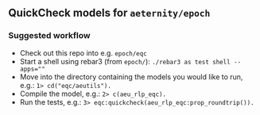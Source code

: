 ## QuickCheck models for `aeternity/epoch`

### Suggested workflow
 * Check out this repo into e.g. `epoch/eqc`
 * Start a shell using rebar3 (from `epoch/`): `./rebar3 as test shell --apps=""`
 * Move into the directory containing the models you would like to run, e.g.: `1> cd("eqc/aeutils").`
 * Compile the model, e.g.: `2> c(aeu_rlp_eqc).`
 * Run the tests, e.g.: `3> eqc:quickcheck(aeu_rlp_eqc:prop_roundtrip()).`
